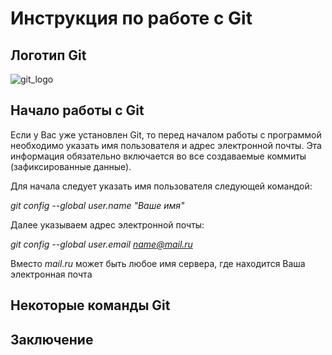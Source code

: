 # Инструкция по работе с Git

## Логотип Git

![git_logo](Git_logo.png)

## Начало работы с Git

Если у Вас уже установлен Git, то перед началом работы с программой необходимо указать имя пользователя и адрес электронной почты. Эта информация обязательно включается во все создаваемые коммиты (зафиксированные данные).

Для начала следует указать имя пользователя следующей командой:

*git config --global user.name "Ваше имя"*

Далее указываем адрес электронной почты:

*git config --global user.email name@mail.ru*

Вместо *mail.ru* может быть любое имя сервера, где находится Ваша электронная почта

## Некоторые команды Git

## Заключение